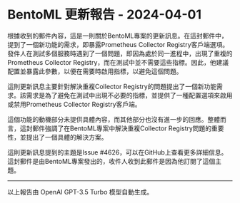 # BentoML 更新報告 - 2024-04-01

根據收到的郵件內容，這是一則關於BentoML專案的更新訊息。在這封郵件中，提到了一個新功能的需求，即暴露Prometheus Collector Registry客戶端選項。發件人在測試多個服務時遇到了一個問題，即因為處於同一進程中，出現了重複的Prometheus Collector Registry，而在測試中並不需要這些指標。因此，他建議配置並暴露此參數，以便在需要時啟用指標，以避免這個問題。



這則更新訊息主要針對解決重複Collector Registry的問題提出了一個新功能需求。該需求是為了避免在測試中出現不必要的指標，並提供了一種配置選項來啟用或禁用Prometheus Collector Registry客戶端。



這個功能的動機部分未提供具體內容，而其他部分也沒有進一步的回應。整體而言，這封郵件強調了在BentoML專案中解決重複Collector Registry問題的重要性，並提出了一個具體的解決方案。



這則更新訊息提到的主題是Issue #4626，可以在GitHub上查看更多詳細信息。這封郵件是由BentoML專案發出的，收件人收到此郵件是因為他訂閱了這個主題。



---



以上報告由 OpenAI GPT-3.5 Turbo 模型自動生成。